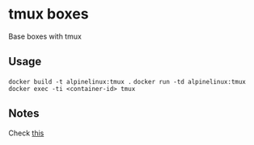tmux boxes
==========

Base boxes with tmux

Usage
-----

`docker build -t alpinelinux:tmux .`
`docker run -td alpinelinux:tmux`
`docker exec -ti <container-id> tmux`

Notes
-----

Check [this](https://github.com/docker/docker/issues/8755)
